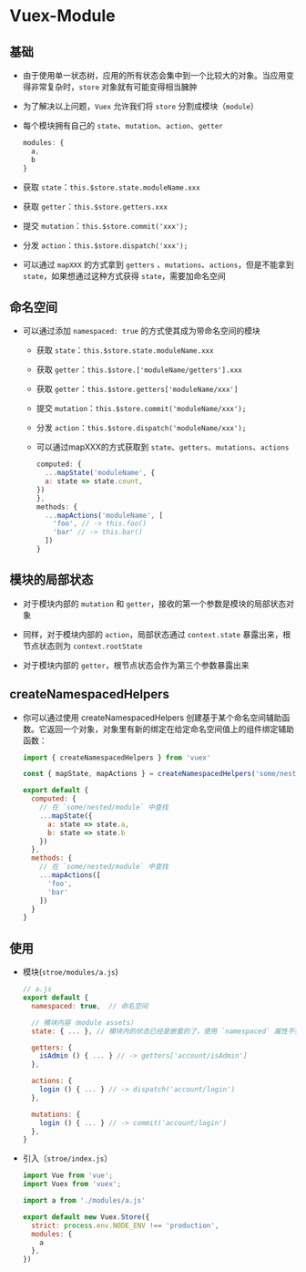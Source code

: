 # Vuex-Module

## 基础

  - 由于使用单一状态树，应用的所有状态会集中到一个比较大的对象。当应用变得非常复杂时，`store` 对象就有可能变得相当臃肿

  - 为了解决以上问题，`Vuex` 允许我们将 `store` 分割成模块（`module`）

  - 每个模块拥有自己的 `state`、`mutation`、`action`、`getter`

    ```js
    modules: {
      a,
      b
    }
    ```

  - 获取 `state`：`this.$store.state.moduleName.xxx`

  - 获取 `getter`：`this.$store.getters.xxx`

  - 提交 `mutation`：`this.$store.commit('xxx');`

  - 分发 `action`：`this.$store.dispatch('xxx');`

  - 可以通过 `mapXXX` 的方式拿到 `getters` 、`mutations`、`actions`，但是不能拿到 `state`，如果想通过这种方式获得 `state`，需要加命名空间

## 命名空间

  - 可以通过添加 `namespaced: true` 的方式使其成为带命名空间的模块

      - 获取 `state`：`this.$store.state.moduleName.xxx`

      - 获取 `getter`：`this.$store.['moduleName/getters'].xxx`

      - 获取 `getter`：`this.$store.getters['moduleName/xxx']`

      - 提交 `mutation`：`this.$store.commit('moduleName/xxx');`

      - 分发 `action`：`this.$store.dispatch('moduleName/xxx');`

      - 可以通过mapXXX的方式获取到 `state`、`getters`、`mutations`、`actions`

        ```js
        computed: {
          ...mapState('moduleName', {
          a: state => state.count,
        })
        },
        methods: {
          ...mapActions('moduleName', [
            'foo', // -> this.foo()
            'bar' // -> this.bar()
          ])
        }
        ```

## 模块的局部状态

  - 对于模块内部的 `mutation` 和 `getter`，接收的第一个参数是模块的局部状态对象

  - 同样，对于模块内部的 `action`，局部状态通过 `context.state` 暴露出来，根节点状态则为 `context.rootState`

  - 对于模块内部的 `getter`，根节点状态会作为第三个参数暴露出来

## createNamespacedHelpers

  - 你可以通过使用 createNamespacedHelpers 创建基于某个命名空间辅助函数。它返回一个对象，对象里有新的绑定在给定命名空间值上的组件绑定辅助函数：

    ```js
    import { createNamespacedHelpers } from 'vuex'

    const { mapState, mapActions } = createNamespacedHelpers('some/nested/module')

    export default {
      computed: {
        // 在 `some/nested/module` 中查找
        ...mapState({
          a: state => state.a,
          b: state => state.b
        })
      },
      methods: {
        // 在 `some/nested/module` 中查找
        ...mapActions([
          'foo',
          'bar'
        ])
      }
    }
    ```

## 使用

  - 模块(`stroe/modules/a.js`)

    ```js
    // a.js
    export default {
      namespaced: true,  // 命名空间

      // 模块内容（module assets）
      state: { ... }, // 模块内的状态已经是嵌套的了，使用 `namespaced` 属性不会对其产生影响

      getters: {
        isAdmin () { ... } // -> getters['account/isAdmin']
      },

      actions: {
        login () { ... } // -> dispatch('account/login')
      },

      mutations: {
        login () { ... } // -> commit('account/login')
      },
    }
    ```

  - 引入（`stroe/index.js`）

    ```js
    import Vue from 'vue';
    import Vuex from 'vuex';

    import a from './modules/a.js'

    export default new Vuex.Store({
      strict: process.env.NODE_ENV !== 'production',
      modules: {
        a
      },
    })
    ```
